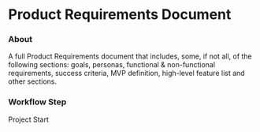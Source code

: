 # Product Requirements Document

### About
A full Product Requirements document that includes, some, if not all, of the following sections: goals, personas, functional & non-functional requirements, success criteria, MVP definition, high-level feature list and other sections.

### Workflow Step
Project Start
